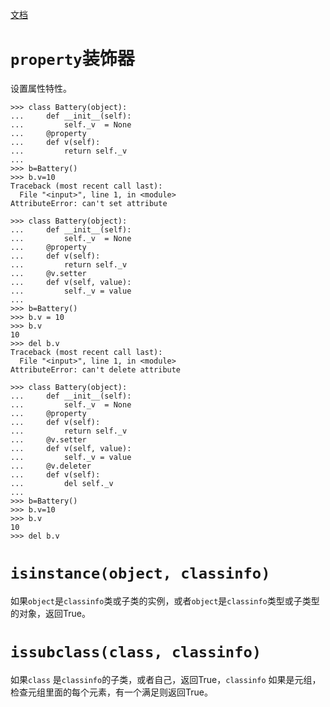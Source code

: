[文档](https://docs.python.org/3/library/functions.html)

# `property`装饰器
设置属性特性。

```
>>> class Battery(object):
...     def __init__(self):
...         self._v  = None
...     @property
...     def v(self):
...         return self._v        
...     
>>> b=Battery()
>>> b.v=10
Traceback (most recent call last):
  File "<input>", line 1, in <module>
AttributeError: can't set attribute

>>> class Battery(object):
...     def __init__(self):
...         self._v  = None
...     @property
...     def v(self):
...         return self._v
...     @v.setter
...     def v(self, value):
...         self._v = value
...         
>>> b=Battery()
>>> b.v = 10
>>> b.v
10
>>> del b.v
Traceback (most recent call last):
  File "<input>", line 1, in <module>
AttributeError: can't delete attribute

>>> class Battery(object):
...     def __init__(self):
...         self._v  = None
...     @property
...     def v(self):
...         return self._v
...     @v.setter
...     def v(self, value):
...         self._v = value
...     @v.deleter    
...     def v(self):
...         del self._v
...         
>>> b=Battery()
>>> b.v=10
>>> b.v
10
>>> del b.v
```

# `isinstance(object, classinfo)`

如果`object`是`classinfo`类或子类的实例，或者`object`是`classinfo`类型或子类型的对象，返回True。

# `issubclass(class, classinfo)`

如果`class` 是`classinfo`的子类，或者自己，返回True，`classinfo` 如果是元组，检查元组里面的每个元素，有一个满足则返回True。